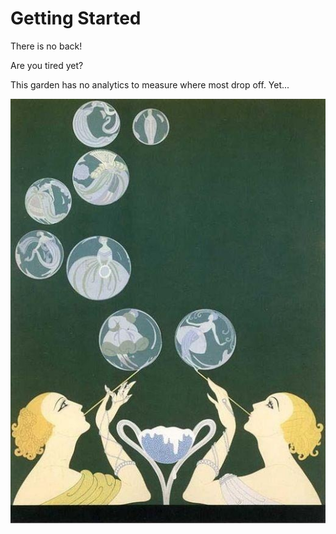# Getting Started


There is no back!


Are you tired yet?


This garden has no analytics to measure where most drop off. Yet...


![](attachments/133586401_1708425779339371_3957226680139947966_n.jpg)